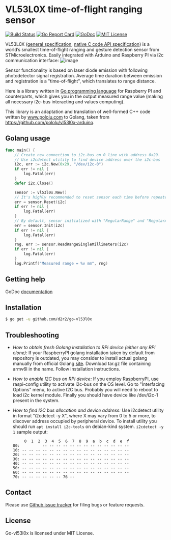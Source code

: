 VL53L0X time-of-flight ranging sensor
=====================================

[![Build Status](https://travis-ci.org/d2r2/go-vl53l0x.svg?branch=master)](https://travis-ci.org/d2r2/go-vl53l0x)
[![Go Report Card](https://goreportcard.com/badge/github.com/d2r2/go-vl53l0x)](https://goreportcard.com/report/github.com/d2r2/go-vl53l0x)
[![GoDoc](https://godoc.org/github.com/d2r2/go-vl53l0x?status.svg)](https://godoc.org/github.com/d2r2/go-vl53l0x)
[![MIT License](http://img.shields.io/badge/License-MIT-yellow.svg)](./LICENSE)

VL53L0X ([general specification](https://raw.github.com/d2r2/go-vl53l0x/master/docs/vl53l0x.pdf), [native C code API specification](https://raw.github.com/d2r2/go-vl53l0x/master/docs/en.DM00279088.pdf)) is a world’s smallest time-of-flight ranging and gesture detection sensor from STMicroelectronics. Easily integrated with Arduino and Raspberry PI via i2c communication interface:
![image](https://raw.github.com/d2r2/go-vl53l0x/master/docs/cjvl53l0xv2.jpg)

Sensor functionality is based on laser diode emission with following photodetector signal registration. Average time duration between emission and registration is a "time-of-flight", which translates to range distance.

Here is a library written in [Go programming language](https://golang.org/) for Raspberry PI and counterparts, which gives you in the output measured range value (making all necessary i2c-bus interacting and values computing).

This library is an adaptation and translation of well-formed C++ code written by www.pololu.com to Golang, taken from https://github.com/pololu/vl53l0x-arduino.


Golang usage
------------

```go
func main() {
    // Create new connection to i2c-bus on 0 line with address 0x29.
    // Use i2cdetect utility to find device address over the i2c-bus
    i2c, err := i2c.New(0x29, "/dev/i2c-0")
    if err != nil {
        log.Fatal(err)
    }
    defer i2c.Close()

    sensor := vl53l0x.New()
    // It's highly recommended to reset sensor each time before repeated initialization.
    err = sensor.Reset(i2c)
    if err != nil {
        log.Fatal(err)
    }
    // By default, sensor initialized with "RegularRange" and "RegularAccuracy" parameters.
    err = sensor.Init(i2c)
    if err != nil {
        log.Fatal(err)
    }
    rng, err := sensor.ReadRangeSingleMillimeters(i2c)
    if err != nil {
        log.Fatal(err)
    }
    log.Printf("Measured range = %v mm", rng)
```


Getting help
------------

GoDoc [documentation](http://godoc.org/github.com/d2r2/go-vl53l0x)


Installation
------------

```bash
$ go get -u github.com/d2r2/go-vl53l0x
```


Troubleshooting
---------------

- *How to obtain fresh Golang installation to RPi device (either any RPi clone):*
If your RaspberryPI golang installation taken by default from repository is outdated, you may consider
to install actual golang manually from official Golang [site](https://golang.org/dl/). Download
tar.gz file containing armv6l in the name. Follow installation instructions.

- *How to enable I2C bus on RPi device:*
If you employ RaspberryPI, use raspi-config utility to activate i2c-bus on the OS level.
Go to "Interfacing Options" menu, to active I2C bus.
Probably you will need to reboot to load i2c kernel module.
Finally you should have device like /dev/i2c-1 present in the system.

- *How to find I2C bus allocation and device address:*
Use i2cdetect utility in format "i2cdetect -y X", where X may vary from 0 to 5 or more,
to discover address occupied by peripheral device. To install utility you should run
`apt install i2c-tools` on debian-kind system. `i2cdetect -y 1` sample output:
    ```
         0  1  2  3  4  5  6  7  8  9  a  b  c  d  e  f
    00:          -- -- -- -- -- -- -- -- -- -- -- -- --
    10: -- -- -- -- -- -- -- -- -- -- -- -- -- -- -- --
    20: -- -- -- -- -- -- -- -- -- -- -- -- -- -- -- --
    30: -- -- -- -- -- -- -- -- -- -- -- -- -- -- -- --
    40: -- -- -- -- -- -- -- -- -- -- -- -- -- -- -- --
    50: -- -- -- -- -- -- -- -- -- -- -- -- -- -- -- --
    60: -- -- -- -- -- -- -- -- -- -- -- -- -- -- -- --
    70: -- -- -- -- -- -- 76 --    
    ```


Contact
-------

Please use [Github issue tracker](https://github.com/d2r2/go-vl53l0x/issues) for filing bugs or feature requests.


License
-------

Go-vl53l0x is licensed under MIT License.
